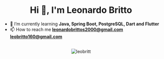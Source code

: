 <h1 align="center">Hi 👋, I'm Leonardo Britto</h1>

- 🌱 I’m currently learning **Java, Spring Boot, PostgreSQL, Dart and Flutter**
- 📫 How to reach me **leonardobrittos2000@gmail.com leobritto160@gmail.com**

<p align="center">
<br>
<img align="center" src="https://github-readme-stats.vercel.app/api/top-langs?username=leobritt&show_icons=true&locale=en&layout=compact" alt="leobritt"/>
</p>


